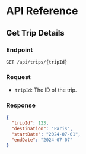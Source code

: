 # API Reference

## Get Trip Details

### Endpoint

`GET /api/trips/{tripId}`

### Request

* `tripId`: The ID of the trip.

### Response

```json
{
  "tripId": 123,
  "destination": "Paris",
  "startDate": "2024-07-01",
  "endDate": "2024-07-07"
}